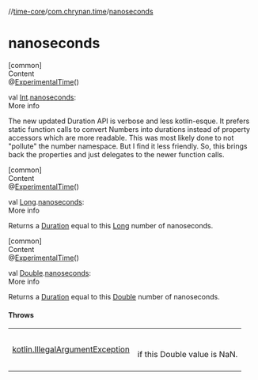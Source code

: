 //[time-core](../../index.md)/[com.chrynan.time](index.md)/[nanoseconds](nanoseconds.md)



# nanoseconds  
[common]  
Content  
@[ExperimentalTime](https://kotlinlang.org/api/latest/jvm/stdlib/kotlin.time/-experimental-time/index.html)()  
  
val [Int](https://kotlinlang.org/api/latest/jvm/stdlib/kotlin/-int/index.html).[nanoseconds](nanoseconds.md): <!---  GfmCommand {"@class":"org.jetbrains.dokka.gfm.ResolveLinkGfmCommand","dri":{"packageName":"","classNames":"<ERROR CLASS>","callable":null,"target":{"@class":"org.jetbrains.dokka.links.PointingToDeclaration"},"extra":null}} ---><ERROR CLASS><!--- --->  
More info  


The new updated Duration API is verbose and less kotlin-esque. It prefers static function calls to convert Numbers into durations instead of property accessors which are more readable. This was most likely done to not "pollute" the number namespace. But I find it less friendly. So, this brings back the properties and just delegates to the newer function calls.

  


[common]  
Content  
@[ExperimentalTime](https://kotlinlang.org/api/latest/jvm/stdlib/kotlin.time/-experimental-time/index.html)()  
  
val [Long](https://kotlinlang.org/api/latest/jvm/stdlib/kotlin/-long/index.html).[nanoseconds](nanoseconds.md): <!---  GfmCommand {"@class":"org.jetbrains.dokka.gfm.ResolveLinkGfmCommand","dri":{"packageName":"","classNames":"<ERROR CLASS>","callable":null,"target":{"@class":"org.jetbrains.dokka.links.PointingToDeclaration"},"extra":null}} ---><ERROR CLASS><!--- --->  
More info  


Returns a [Duration](https://kotlinlang.org/api/latest/jvm/stdlib/kotlin.time/-duration/index.html) equal to this [Long](https://kotlinlang.org/api/latest/jvm/stdlib/kotlin/-long/index.html) number of nanoseconds.

  


[common]  
Content  
@[ExperimentalTime](https://kotlinlang.org/api/latest/jvm/stdlib/kotlin.time/-experimental-time/index.html)()  
  
val [Double](https://kotlinlang.org/api/latest/jvm/stdlib/kotlin/-double/index.html).[nanoseconds](nanoseconds.md): <!---  GfmCommand {"@class":"org.jetbrains.dokka.gfm.ResolveLinkGfmCommand","dri":{"packageName":"","classNames":"<ERROR CLASS>","callable":null,"target":{"@class":"org.jetbrains.dokka.links.PointingToDeclaration"},"extra":null}} ---><ERROR CLASS><!--- --->  
More info  


Returns a [Duration](https://kotlinlang.org/api/latest/jvm/stdlib/kotlin.time/-duration/index.html) equal to this [Double](https://kotlinlang.org/api/latest/jvm/stdlib/kotlin/-double/index.html) number of nanoseconds.



#### Throws  
  
| | |
|---|---|
| <a name="com.chrynan.time//nanoseconds/kotlin.Double#/PointingToDeclaration/"></a>[kotlin.IllegalArgumentException](https://kotlinlang.org/api/latest/jvm/stdlib/kotlin/-illegal-argument-exception/index.html)| <a name="com.chrynan.time//nanoseconds/kotlin.Double#/PointingToDeclaration/"></a><br><br>if this Double value is NaN.<br><br>|
  



